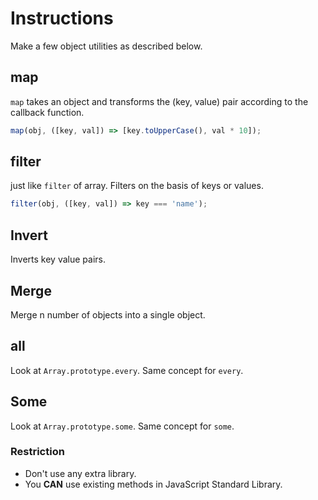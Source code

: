 # Instructions

Make a few object utilities as described below.

## map

`map` takes an object and transforms the (key, value) pair according to the callback function.

```js
map(obj, ([key, val]) => [key.toUpperCase(), val * 10]);
```
## filter

just like `filter` of array. Filters on the basis of keys or values.

```js
filter(obj, ([key, val]) => key === 'name');
```

## Invert
Inverts key value pairs.

## Merge
Merge n number of objects into a single object.

## all
Look at `Array.prototype.every`. Same concept for `every`.

## Some
Look at `Array.prototype.some`. Same concept for `some`.

### Restriction
- Don't use any extra library.
- You **CAN** use existing methods in JavaScript Standard Library.